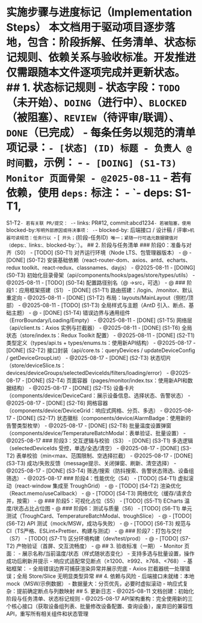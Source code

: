 # 实施步骤与进度标记（Implementation Steps） 本文档用于驱动项目逐步落地，包含：阶段拆解、任务清单、状态标记规则、依赖关系与验收标准。开发推进仅需跟随本文件逐项完成并更新状态。 ## 1. 状态标记规则 - 状态字段：`TODO`（未开始）、`DOING`（进行中）、`BLOCKED`（被阻塞）、`REVIEW`（待评审/联调）、`DONE`（已完成） - 每条任务以规范的清单项记录：`- [状态] (ID) 标题 - 负责人 @时间戳`，示例： - `- [DOING] (S1-T3) Monitor 页面骨架 - @2025-08-11` - 若有依赖，使用 `deps:` 标注： - `- deps: S1-T1,
S1-T2` - 若有关联 PR/提交： - `- links: PR#12,
commit:abcd1234` - 若被阻塞，使用 `blocked-by:` 写明外部原因或待决事项： - `- blocked-by: 后端接口 / 设计稿 / 评审`>机器可读规范：任务行以 `- [` 开头；`(阶段-任务ID)` 唯一；紧随一行可选元数据键值对（`deps:`、`links:`、`blocked-by:`）。 ## 2. 阶段与任务清单 ### 阶段0：准备与对齐（S0） - [TODO] (S0-T1) 对齐运行环境（Node LTS、包管理器版本） - @ - [DONE] (S0-T2) 安装基础依赖（react-router-dom、axios、antd、echarts、redux toolkit、react-redux、classnames、dayjs） - @2025-08-11 - [DOING] (S0-T3) 初始化目录骨架（api/components/hooks/pages/store/types/utils） - @2025-08-11 - [TODO] (S0-T4) 配置路径别名（@ ->src，可选） - @ ### 阶段1：应用框架搭建（S1） - [DONE] (S1-T1) 路由搭建：/login、/monitor、默认重定向 - @2025-08-11 - [DONE] (S1-T2) 布局：layouts/MainLayout（侧栏/顶部） - @2025-08-11 - [TODO] (S1-T3) 全局样式与主题（AntD 引入、断点、基础主题） - @ - [DONE] (S1-T4) 错误边界与通用组件（ErrorBoundary/Loading/Empty） - @2025-08-11 - [DONE] (S1-T5) 网络层（api/client.ts：Axios 实例与拦截器） - @2025-08-11 - [DONE] (S1-T6) 全局状态（store/index.ts：Redux Toolkit 配置） - @2025-08-11 - [DONE] (S2-T1) 类型定义（types/api.ts + types/enums.ts：使用新API结构） - @2025-08-17 - [DONE] (S2-T2) 接口封装（api/core.ts：queryDevices / updateDeviceConfig / getDeviceGroupList） - @2025-08-17 - [DONE] (S2-T3) 状态切片（store/deviceSlice.ts：devices/deviceGroups/selectedDeviceIds/filters/loading/error） - @2025-08-17 - [DONE] (S2-T4) 页面容器（pages/monitor/index.tsx：使用新API和数据结构） - @2025-08-17 - [DONE] (S2-T5) 设备卡片（components/device/DeviceCard：展示设备信息、选择状态、告警状态） - @2025-08-17 - [DONE] (S2-T6) 网格容器（components/device/DeviceGrid：响应式网格、分页、多选） - @2025-08-17 - [DONE] (S2-T7) 状态徽标（components/device/AlarmBadge：使用新的告警类型枚举） - @2025-08-17 - [DONE] (S2-T8) 批量温度设置弹窗（components/device/TemperatureBatchModal：表单验证、批量设置） - @2025-08-17 ### 阶段3：交互逻辑与校验（S3） - [DONE] (S3-T1) 多选逻辑（selectedDeviceIds 受控，单选/全选/清空） - @2025-08-17 - [DONE] (S3-T2) 表单校验（min<max、范围限制、空选择拦截） - @2025-08-17 - [DONE] (S3-T3) 成功/失败反馈（message提示、关闭弹窗、刷新、清空选择） - @2025-08-17 - [DONE] (S3-T4) 筛选/搜索（防抖搜索、告警状态筛选、设备组筛选） - @2025-08-17 ### 阶段4：性能优化（S4） - [TODO] (S4-T1) 虚拟滚动（react-window 集成至 TroughGrid） - @ - [TODO] (S4-T2) 渲染优化（React.memo/useCallback） - @ - [TODO] (S4-T3) 网络优化（缓存/请求合并，按需） - @ ### 阶段5：可视化占位（S5） - [TODO] (S5-T1) ECharts 温度/状态占比占位图 - @ ### 阶段6：测试与质量（S6） - [TODO] (S6-T1) 单元测试（TroughCard、TemperatureBatchModal、troughSlice） - @ - [TODO] (S6-T2) API 测试（mock/MSW，成功与失败） - @ - [TODO] (S6-T3) 规范与CI（TS严格、ESLint+Prettier、构建与测试） - @ ### 阶段7：打包与交付（S7） - [TODO] (S7-T1) 区分环境构建（dev/test/prod） - @ - [TODO] (S7-T2) 产物验证（首屏、交互流畅度） - @ ## 3. 验收标准（一期） - Monitor 页面： - 展示名称/当前温度/状态（样式随状态变化） - 支持多选与批量设置，操作成功后刷新并提示 - 响应式适配常见断点（≥1200、≥992、≥768、<768） - 基础框架： - 全局错误边界可捕获渲染异常并展示兜底 - Axios 拦截器统一处理错误；全局 Store/Slice 无明显类型异常 ## 4. 依赖与风险 - 后端接口未就绪：本地 mock（MSW/示例数据） - 数据量大：分页优先，必要时虚拟滚动 - 响应式复杂：提前确定断点与列数映射 ## 5. 更新日志 - @2025-08-11 文档创建：初始化阶段与任务清单、状态标记规则 - @2025-08-17 API架构重构：完全使用新的三个核心接口（获取设备组列表、批量修改设备配置、查询设备），废弃旧的兼容性API，重写所有相关组件和状态管理